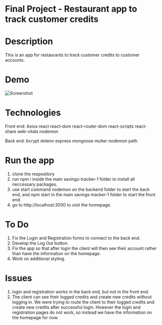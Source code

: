 # **Final Project - Restaurant app to track customer credits**

# Description
This is an app for restaurants to track customer credits to customer accounts.

# Demo
![Screenshot](./public/Screenshot.png)

# Technologies
Front end:
    Axios
    react
    react-dom
    react-router-dom
    react-scripts
    react-share
    web-vitals
    nodemon

Back end:
    bcrypt
    dotenv
    express
    mongoose
    multer
    nodemon
    path

# Run the app
1. clone the respository
2. run npm i inside the main savings-tracker-1 folder to install all neccessary packages.
3. use start command nodemon on the backend folder to start the back end, and npm start in the main savings-tracker-1 folder to start the front end.
4. go to http://localhost:3000 to visit the homepage.

# To Do
1. Fix the Login and Registration forms to connect to the back end.
2. Develop the Log Out button.
3. Fix the app so that after login the client will then see their account rather than have the information on the homepage.
4. Work on additional styling.

# Issues
1. login and registration works in the back end, but not in the front end.
2. The client can see their logged credits and create new credits without logging in. We were trying to route the client to their logged credits and create new credits after successful login. However the login and registration pages do not work, so instead we have the information on the homepage for now.